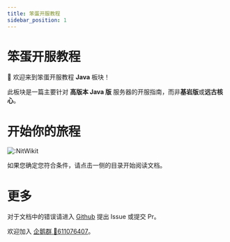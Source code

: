 ```yaml
---
title: 笨蛋开服教程
sidebar_position: 1
---
```


# 笨蛋开服教程

👋 欢迎来到笨蛋开服教程 **Java** 板块！

此板块是一篇主要针对 **高版本 Java 版** 服务器的开服指南，而非**基岩版**或**远古核心**。

# 开始你的旅程

![:NitWikit](https://count.kjchmc.cn/get/@:NitWikit)

如果您确定您符合条件，请点击一侧的目录开始阅读文档。

# 更多

对于文档中的错误请进入 [Github](https://github.com/postyizhan/NitWikit) 提出 Issue 或提交 Pr。

欢迎加入 [企鹅群 🐧611076407](https://qm.qq.com/q/lEnfzgzxjq)。
